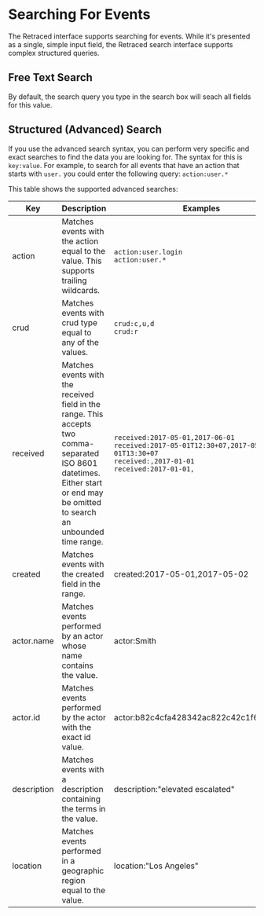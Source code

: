 # Searching For Events

The Retraced interface supports searching for events. While it's presented as a single, simple input field, the Retraced search interface supports complex structured queries.

## Free Text Search

By default, the search query you type in the search box will seach all fields for this value.

## Structured (Advanced) Search

If you use the advanced search syntax, you can perform very specific and exact searches to find the data you are looking for. The syntax for this is `key:value`. For example, to search for all events that have an action that starts with `user.` you could enter the following query: `action:user.*`

This table shows the supported advanced searches:

| Key | Description | Examples |
|---|---|---|
| action | Matches events with the action equal to the value. This supports trailing wildcards. | `action:user.login`<br />`action:user.*` |
| crud | Matches events with crud type equal to any of the values. | `crud:c,u,d`<br />`crud:r` |
| received | Matches events with the received field in the range. This accepts two comma-separated ISO 8601 datetimes. Either start or end may be omitted to search an unbounded time range.| `received:2017-05-01,2017-06-01`<br />`received:2017-05-01T12:30+07,2017-05-01T13:30+07`<br />`received:,2017-01-01`<br />`received:2017-01-01,` |
| created | Matches events with the created field in the range. | created:2017-05-01,2017-05-02 |
| actor.name | Matches events performed by an actor whose name contains the value. | actor:Smith |
| actor.id | Matches events performed by the actor with the exact id value. | actor:b82c4cfa428342ac822c42c1f6b89200 |
| description | Matches events with a description containing the terms in the value. | description:"elevated escalated" |
| location | Matches events performed in a geographic region equal to the value. | location:"Los Angeles" |
